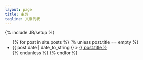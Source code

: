 ```yaml
---
layout: page
title: 主页
tagline: 文章列表
---
```

{% include JB/setup %}

<ul class="posts">
  {% for post in site.posts %}
	{% unless post.title == empty %}
		<li><span>{{ post.date | date_to_string }}</span> &raquo; <a href="{{ BASE_PATH }}{{ post.url }}">{{ post.title }}</a></li>
	{% endunless %}	
  {% endfor %}
</ul>


